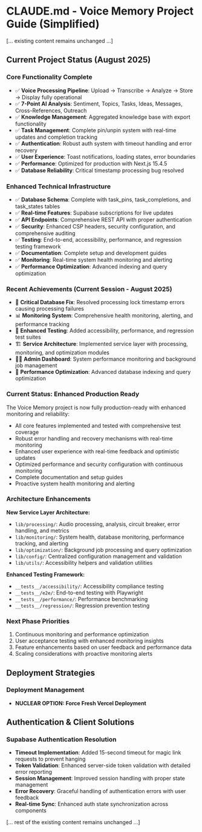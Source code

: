 # CLAUDE.md - Voice Memory Project Guide (Simplified)

[... existing content remains unchanged ...]

## Current Project Status (August 2025)

### Core Functionality Complete
- ✅ **Voice Processing Pipeline**: Upload → Transcribe → Analyze → Store → Display fully operational
- ✅ **7-Point AI Analysis**: Sentiment, Topics, Tasks, Ideas, Messages, Cross-References, Outreach
- ✅ **Knowledge Management**: Aggregated knowledge base with export functionality
- ✅ **Task Management**: Complete pin/unpin system with real-time updates and completion tracking
- ✅ **Authentication**: Robust auth system with timeout handling and error recovery
- ✅ **User Experience**: Toast notifications, loading states, error boundaries
- ✅ **Performance**: Optimized for production with Next.js 15.4.5
- ✅ **Database Reliability**: Critical timestamp processing bug resolved

### Enhanced Technical Infrastructure
- ✅ **Database Schema**: Complete with task_pins, task_completions, and task_states tables
- ✅ **Real-time Features**: Supabase subscriptions for live updates
- ✅ **API Endpoints**: Comprehensive REST API with proper authentication
- ✅ **Security**: Enhanced CSP headers, security configuration, and comprehensive auditing
- ✅ **Testing**: End-to-end, accessibility, performance, and regression testing framework
- ✅ **Documentation**: Complete setup and development guides
- ✅ **Monitoring**: Real-time system health monitoring and alerting
- ✅ **Performance Optimization**: Advanced indexing and query optimization

### Recent Achievements (Current Session - August 2025)
- 🔧 **Critical Database Fix**: Resolved processing lock timestamp errors causing processing failures
- 📊 **Monitoring System**: Comprehensive health monitoring, alerting, and performance tracking
- 🧪 **Enhanced Testing**: Added accessibility, performance, and regression test suites
- 🏗️ **Service Architecture**: Implemented service layer with processing, monitoring, and optimization modules
- 👨‍💼 **Admin Dashboard**: System performance monitoring and background job management
- 🚀 **Performance Optimization**: Advanced database indexing and query optimization

### Current Status: Enhanced Production Ready
The Voice Memory project is now fully production-ready with enhanced monitoring and reliability:
- All core features implemented and tested with comprehensive test coverage
- Robust error handling and recovery mechanisms with real-time monitoring
- Enhanced user experience with real-time feedback and optimistic updates
- Optimized performance and security configuration with continuous monitoring
- Complete documentation and setup guides
- Proactive system health monitoring and alerting

### Architecture Enhancements
**New Service Layer Architecture:**
- `lib/processing/`: Audio processing, analysis, circuit breaker, error handling, and metrics
- `lib/monitoring/`: System health, database monitoring, performance tracking, and alerting
- `lib/optimization/`: Background job processing and query optimization
- `lib/config/`: Centralized configuration management and validation
- `lib/utils/`: Accessibility helpers and validation utilities

**Enhanced Testing Framework:**
- `__tests__/accessibility/`: Accessibility compliance testing
- `__tests__/e2e/`: End-to-end testing with Playwright
- `__tests__/performance/`: Performance benchmarking
- `__tests__/regression/`: Regression prevention testing

### Next Phase Priorities
1. Continuous monitoring and performance optimization
2. User acceptance testing with enhanced monitoring insights
3. Feature enhancements based on user feedback and performance data
4. Scaling considerations with proactive monitoring alerts

## Deployment Strategies

### Deployment Management
- **NUCLEAR OPTION: Force Fresh Vercel Deployment**

## Authentication & Client Solutions

### Supabase Authentication Resolution
- **Timeout Implementation**: Added 15-second timeout for magic link requests to prevent hanging
- **Token Validation**: Enhanced server-side token validation with detailed error reporting
- **Session Management**: Improved session handling with proper state management
- **Error Recovery**: Graceful handling of authentication errors with user feedback
- **Real-time Sync**: Enhanced auth state synchronization across components

[... rest of the existing content remains unchanged ...]